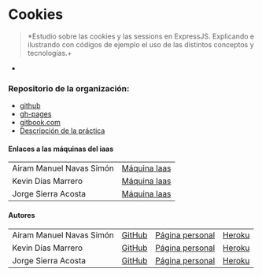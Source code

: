 # **Cookies**

> *Estudio sobre las cookies y las sessions en ExpressJS. Explicando e ilustrando con códigos de ejemplo el uso de las distintos conceptos y tecnologías.+

*

### Repositorio de la organización:  

- [github](https://github.com/ULL-ESIT-PL-1617/estudiar-las-rutas-en-expressjs-airam-jorge)
- [gh-pages](https://ull-esit-pl-1617.github.io/estudiar-las-rutas-en-expressjs-airam-jorge)
- [gitbook.com](https://ediolot.gitbooks.io/routas-expressjs/content/)
- [Descripción de la práctica](https://casianorodriguezleon.gitbooks.io/ull-esit-1617/practicas/practicalearningrouting.html)


#### Enlaces a las máquinas del iaas

 <table>
  <tr>
   <td> Airam Manuel Navas Simón </td>
   <td> <a href="http://10.6.128.148:8081/">Máquina Iaas</a> </td>
  </tr>
  <tr>
  <td> Kevin Días Marrero </td>
  <td> <a href="http://10.6.128.44:8081/">Máquina Iaas</a> </td>
  </tr>
  <tr>
  <td> Jorge Sierra Acosta  </td>
  <td> <a href="http://10.6.128.185:8081/">Máquina Iaas</a>  </td>
  </tr>
 </table>


#### Autores

<table>
 <tr>
  <td> Airam Manuel Navas Simón </td>
  <td> <a href="https://github.com/AiramNavas">GitHub</a> </td>
  <td> <a href="https://airamnavas.github.io/">Página personal</a> </td>
  <td> <a href="https://radiant-stream-98240.herokuapp.com/">Heroku</a> </td>
 </tr>
 <tr>
 <td> Kevin Días Marrero </td>
 <td> <a href="https://github.com/alu0100880625">GitHub</a> </td>
 <td> <a href="https://alu0100880625.github.io/">Página personal</a></td>
 <td> <a href="https://protected-lake-91112.herokuapp.com/">Heroku</a></td>
 </tr>
 <tr>
 <td> Jorge Sierra Acosta  </td>
 <td> <a href="https://github.com/Ediolot">GitHub</a>  </td>
 <td> <a href="https://ediolot.github.io/">Página personal</a> </td>
 <td> <a href="https://routes-expressjs-alu0100896282.herokuapp.com/">Heroku</a> </td>
 </tr>
</table>
